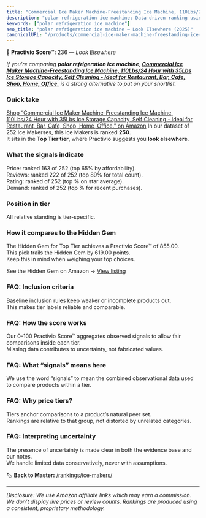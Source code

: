 ```yaml
---
title: "Commercial Ice Maker Machine-Freestanding Ice Machine, 110Lbs/24 Hour with 35Lbs Ice Storage Capacity, Self Cleaning - Ideal for Restaurant, Bar, Cafe, Shop, Home, Office."
description: "polar refrigeration ice machine: Data-driven ranking using the Practivio Score™. Positioned by quality, value, demand, findability, momentum."
keywords: ["polar refrigeration ice machine"]
seo_title: "polar refrigeration ice machine — Look Elsewhere (2025)"
canonicalURL: "/products/commercial-ice-maker-machine-freestanding-ice-machine-110lbs24-hour-with-35lbs-ice-storage-capacity-self-cleaning-ideal-for-restaurant-bar-cafe-shop-home-office-B0FMF1PFPB/"
---
```


**🚫 Practivio Score™:** 236 — _Look Elsewhere_


*If you're comparing **polar refrigeration ice machine**, **[Commercial Ice Maker Machine-Freestanding Ice Machine, 110Lbs/24 Hour with 35Lbs Ice Storage Capacity, Self Cleaning - Ideal for Restaurant, Bar, Cafe, Shop, Home, Office.](https://www.amazon.com/dp/B0FMF1PFPB?tag=practivio-20)** is a strong alternative to put on your shortlist.*
### Quick take
[Shop “Commercial Ice Maker Machine-Freestanding Ice Machine, 110Lbs/24 Hour with 35Lbs Ice Storage Capacity, Self Cleaning - Ideal for Restaurant, Bar, Cafe, Shop, Home, Office.” on Amazon](https://www.amazon.com/dp/B0FMF1PFPB?tag=practivio-20)
In our dataset of 252 Ice Makerses, this Ice Makers is ranked **250**.  
It sits in the **Top Tier tier**, where Practivio suggests you **look elsewhere**.

### What the signals indicate
Price: ranked 163 of 252 (top 65% by affordability).  
Reviews: ranked 222 of 252 (top 89% for total count).  
Rating: ranked  of 252 (top % on star average).  
Demand: ranked  of 252 (top % for recent purchases).

### Position in tier
All relative standing is tier-specific.

### How it compares to the Hidden Gem
The Hidden Gem for Top Tier achieves a Practivio Score™ of 855.00.  
This pick trails the Hidden Gem by 619.00 points.  
Keep this in mind when weighing your top choices.  

See the Hidden Gem on Amazon → [View listing](https://www.amazon.com/dp/B0964BF4N7?tag=practivio-20)

### FAQ: Inclusion criteria
Baseline inclusion rules keep weaker or incomplete products out.  
This makes tier labels reliable and comparable.

### FAQ: How the score works
Our 0–100 Practivio Score™ aggregates observed signals to allow fair comparisons inside each tier.  
Missing data contributes to uncertainty, not fabricated values.

### FAQ: What “signals” means here
We use the word “signals” to mean the combined observational data used to compare products within a tier.

### FAQ: Why price tiers?
Tiers anchor comparisons to a product’s natural peer set.  
Rankings are relative to that group, not distorted by unrelated categories.

### FAQ: Interpreting uncertainty
The presence of uncertainty is made clear in both the evidence base and our notes.  
We handle limited data conservatively, never with assumptions.


🏷️ **Back to Master:** [/rankings/ice-makers/](/rankings/ice-makers/)

---
_Disclosure: We use Amazon affiliate links which may earn a commission. We don’t display live prices or review counts. Rankings are produced using a consistent, proprietary methodology._

